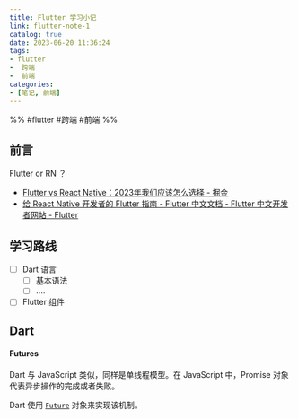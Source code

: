 ```yaml
---
title: Flutter 学习小记
link: flutter-note-1
catalog: true
date: 2023-06-20 11:36:24
tags:
- flutter
-  跨端
-  前端
categories:
- [笔记, 前端]
---
```

%% #flutter #跨端 #前端  %%

## 前言

Flutter or RN ？
- [Flutter vs React Native：2023年我们应该怎么选择 - 掘金](https://juejin.cn/post/7198724180823670844)
- [给 React Native 开发者的 Flutter 指南 - Flutter 中文文档 - Flutter 中文开发者网站 - Flutter](https://flutter.cn/docs/get-started/flutter-for/react-native-devs)

## 学习路线

- [ ] Dart 语言
    - [ ] 基本语法
    - [ ] ....
- [ ] Flutter 组件

## Dart

####  Futures

Dart 与 JavaScript 类似，同样是单线程模型。在 JavaScript 中，Promise 对象代表异步操作的完成或者失败。

Dart 使用 [`Future`](https://dart.cn/tutorials/language/futures) 对象来实现该机制。

